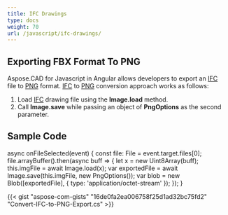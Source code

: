```yaml
---
title: IFC Drawings
type: docs
weight: 70
url: /javascript/ifc-drawings/
---
```


## **Exporting FBX Format To PNG**

Aspose.CAD for Javascript in Angular allows developers to export an [IFC](https://docs.fileformat.com/cad/ifc/) file to [PNG](https://docs.fileformat.com/image/png/) format.
[IFC](https://docs.fileformat.com/cad/ifc/) to [PNG](https://docs.fileformat.com/image/png/) conversion approach works as follows:

1. Load [IFC](https://docs.fileformat.com/cad/ifc/) drawing file using the **Image.load** method.
1. Call **Image.save** while passing an object of **PngOptions** as the second parameter.

## Sample Code

async onFileSelected(event) {
 const file: File = event.target.files[0];
 file.arrayBuffer().then(async buff => {
  let x = new Uint8Array(buff);
  this.imgFile = await Image.load(x);
  var exportedFile = await Image.save(this.imgFile, new PngOptions());
  var blob = new Blob([exportedFile], { type: 'application/octet-stream' });
  });
}

{{< gist "aspose-com-gists" "16de0fa2ea006758f25d1ad32bc75fd2" "Convert-IFC-to-PNG-Export.cs" >}}
